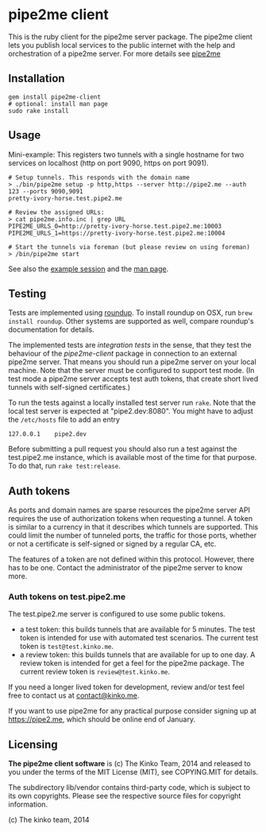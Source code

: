 # pipe2me client

This is the ruby client for the pipe2me server package.
The pipe2me client lets you publish local services to the public internet
with the help and orchestration of a pipe2me server. For more details
see [pipe2me](https://github.com/kinko/pipe2me)

## Installation

    gem install pipe2me-client
    # optional: install man page
    sudo rake install

## Usage

Mini-example: This registers two tunnels with a single hostname for
two services on localhost (http on port 9090, https on port 9091).

    # Setup tunnels. This responds with the domain name
    > ./bin/pipe2me setup -p http,https --server http://pipe2.me --auth 123 --ports 9090,9091
    pretty-ivory-horse.test.pipe2.me

    # Review the assigned URLs:
    > cat pipe2me.info.inc | grep URL
    PIPE2ME_URLS_0=http://pretty-ivory-horse.test.pipe2.me:10003
    PIPE2ME_URLS_1=https://pretty-ivory-horse.test.pipe2.me:10004

    # Start the tunnels via foreman (but please review on using foreman)
    > /bin/pipe2me start

See also the [example session](http://test.pipe2.me/example_session.html)
and the [man page](http://test.pipe2.me/pipe2me.1.html).

## Testing

Tests are implemented using
[roundup](https://github.com/bmizerany/roundup/blob/master/INSTALLING#files).
To install roundup on OSX, run `brew install roundup`. Other systems are
supported as well, compare roundup's documentation for details.

The implemented tests are *integration tests* in the sense, that they test the
behaviour of the *pipe2me-client* package in connection to an external pipe2me
server. That means you should run a pipe2me server on your local machine. Note
that the server must be configured to support test mode. (In test mode a pipe2me
server accepts test auth tokens, that create short lived tunnels
with self-signed certificates.)

To run the tests against a locally installed test server run `rake`. Note that
the local test server is expected at "pipe2.dev:8080". You might have to adjust
the `/etc/hosts` file to add an entry

    127.0.0.1    pipe2.dev

Before submitting a pull request you should also run a test against the
test.pipe2.me instance, which is available most of the time for that purpose.
To do that, run `rake test:release`.

## Auth tokens

As ports and domain names are sparse resources the pipe2me server API
requires the use of authorization tokens when requesting a tunnel. A
token is similar to a currency in that it describes which tunnels are
supported. This could limit the number of tunneled ports, the traffic
for those ports, whether or not a certificate is self-signed or signed
by a regular CA, etc.

The features of a token are not defined within this protocol. However,
there has to be one. Contact the administrator of the pipe2me server
to know more.

### Auth tokens on test.pipe2.me

The test.pipe2.me server is configured to use some public tokens.

- a test token: this builds tunnels that are available for 5 minutes.
  The test token is intended for use with automated test scenarios.
  The current test token is `test@test.kinko.me`.
- a review token: this builds tunnels that are available for up to
  one day. A review token is intended for get a feel for the pipe2me
  package. The current review token is `review@test.kinko.me`.

If you need a longer lived token for development, review and/or test
feel free to contact us at contact@kinko.me.

If you want to use pipe2me for any practical purpose consider
signing up at https://pipe2.me, which should be online end of January.

## Licensing

**The pipe2me client software** is (c) The Kinko Team, 2014 and released to you
under the terms of the MIT License (MIT), see COPYING.MIT for details.

The subdirectory lib/vendor contains third-party code, which is subject to its own copyrights.
Please see the respective source files for copyright information.

(c) The kinko team, 2014
